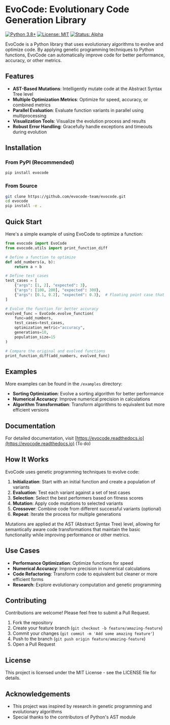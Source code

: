 # EvoCode: Evolutionary Code Generation Library

[![Python 3.8+](https://img.shields.io/badge/python-3.8+-blue.svg)](https://www.python.org/downloads/)
[![License: MIT](https://img.shields.io/badge/License-MIT-yellow.svg)](https://opensource.org/licenses/MIT)
[![Status: Alpha](https://img.shields.io/badge/Status-Alpha-red.svg)]()

EvoCode is a Python library that uses evolutionary algorithms to evolve and optimize code. By applying genetic programming techniques to Python functions, EvoCode can automatically improve code for better performance, accuracy, or other metrics.

## Features

- **AST-Based Mutations**: Intelligently mutate code at the Abstract Syntax Tree level
- **Multiple Optimization Metrics**: Optimize for speed, accuracy, or combined metrics
- **Parallel Evaluation**: Evaluate function variants in parallel using multiprocessing
- **Visualization Tools**: Visualize the evolution process and results
- **Robust Error Handling**: Gracefully handle exceptions and timeouts during evolution

## Installation

### From PyPI (Recommended)

```bash
pip install evocode
```

### From Source

```bash
git clone https://github.com/evocode-team/evocode.git
cd evocode
pip install -e .
```

## Quick Start

Here's a simple example of using EvoCode to optimize a function:

```python
from evocode import EvoCode
from evocode.utils import print_function_diff

# Define a function to optimize
def add_numbers(a, b):
    return a + b

# Define test cases
test_cases = [
    {"args": [1, 2], "expected": 3},
    {"args": [100, 200], "expected": 300},
    {"args": [0.1, 0.2], "expected": 0.3},  # Floating point case that might be improved
]

# Evolve the function for better accuracy
evolved_func = EvoCode.evolve_function(
    func=add_numbers,
    test_cases=test_cases,
    optimization_metric="accuracy",
    generations=10,
    population_size=15
)

# Compare the original and evolved functions
print_function_diff(add_numbers, evolved_func)
```

## Examples

More examples can be found in the `/examples` directory:

- **Sorting Optimization**: Evolve a sorting algorithm for better performance
- **Numerical Accuracy**: Improve numerical precision in calculations
- **Algorithm Transformation**: Transform algorithms to equivalent but more efficient versions

## Documentation

For detailed documentation, visit [https://evocode.readthedocs.io](https://evocode.readthedocs.io) (To do)

## How It Works

EvoCode uses genetic programming techniques to evolve code:

1. **Initialization**: Start with an initial function and create a population of variants
2. **Evaluation**: Test each variant against a set of test cases
3. **Selection**: Select the best performers based on fitness scores
4. **Mutation**: Apply code mutations to selected variants
5. **Crossover**: Combine code from different successful variants (optional)
6. **Repeat**: Iterate the process for multiple generations

Mutations are applied at the AST (Abstract Syntax Tree) level, allowing for semantically aware code transformations that maintain the basic functionality while improving performance or other metrics.

## Use Cases

- **Performance Optimization**: Optimize functions for speed
- **Numerical Accuracy**: Improve precision in numerical calculations
- **Code Refactoring**: Transform code to equivalent but cleaner or more efficient forms
- **Research**: Explore evolutionary computation and genetic programming

## Contributing

Contributions are welcome! Please feel free to submit a Pull Request.

1. Fork the repository
2. Create your feature branch (`git checkout -b feature/amazing-feature`)
3. Commit your changes (`git commit -m 'Add some amazing feature'`)
4. Push to the branch (`git push origin feature/amazing-feature`)
5. Open a Pull Request

## License

This project is licensed under the MIT License - see the LICENSE file for details.

## Acknowledgements

- This project was inspired by research in genetic programming and evolutionary algorithms
- Special thanks to the contributors of Python's AST module 
